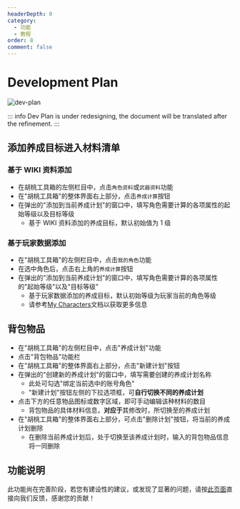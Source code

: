 ```yaml
---
headerDepth: 0
category:
  - 功能
  - 教程
order: 8
comment: false
---
```


# Development Plan

![dev-plan](https://img.alicdn.com/imgextra/i3/1797064093/O1CN01huh2t51g6du5DUiGt_!!1797064093.png)

::: info
Dev Plan is under redesigning, the document will be translated after the refinement.
:::

## 添加养成目标进入材料清单

### 基于 WIKI 资料添加

- 在胡桃工具箱的左侧栏目中，点击`角色资料`或`武器资料`功能
- 在"胡桃工具箱"的整体界面右上部分，点击`养成计算`按钮
- 在弹出的"添加到当前养成计划"的窗口中，填写角色需要计算的各项属性的起始等级以及目标等级
  - 基于 WIKI 资料添加的养成目标，默认初始值为 1 级

### 基于玩家数据添加

- 在"胡桃工具箱"的左侧栏目中，点击`我的角色`功能
- 在选中角色后，点击右上角的`养成计算`按钮
- 在弹出的"添加到当前养成计划"的窗口中，填写角色需要计算的各项属性的"起始等级"以及"目标等级"
  - 基于玩家数据添加的养成目标，默认初始等级为玩家当前的角色等级
  - 请参考[My Characters](character-data#%E5%B0%86%E5%BD%93%E5%89%8D%E9%80%89%E5%AE%9A%E8%A7%92%E8%89%B2%E5%8A%A0%E5%85%A5%E5%85%BB%E6%88%90%E8%AE%A1%E7%AE%97)文档以获取更多信息

## 背包物品

- 在"胡桃工具箱"的左侧栏目中，点击"养成计划"功能
- 点击"背包物品"功能栏
- 在"胡桃工具箱"的整体界面右上部分，点击"新建计划"按钮
- 在弹出的"创建新的养成计划"的窗口中，填写需要创建的养成计划名称
  - 此处可勾选"绑定当前选中的账号角色"
  - "新建计划"按钮左侧的下拉选项框，可**自行切换不同的养成计划**
- 点击下方的任意物品图标或数字区域，即可手动编辑该种材料的数目
  - 背包物品的具体材料信息，**对应于**其修改时，所切换至的养成计划
- 在"胡桃工具箱"的整体界面右上部分，可点击"删除计划"按钮，将当前的养成计划删除
  - 在删除当前养成计划后，处于切换至该养成计划时，输入的背包物品信息将一同删除

## 功能说明

此功能尚在完善阶段，若您有建设性的建议，或发现了显著的问题，请按[此页面](../statements/bug-report.md)直接向我们反馈，感谢您的贡献！
